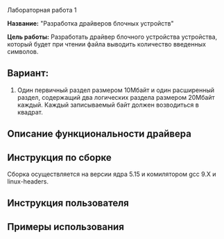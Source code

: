  Лабораторная работа 1

**Название:** "Разработка драйверов блочных устройств"

**Цель работы:** Разработать драйвер блочного устройства устройства, который будет при чтении файла выводить количество введенных символов. 

## Вариант:
1. Один первичный раздел размером 10Мбайт и один 
расширенный раздел, содержащий два логических раздела 
размером 20Мбайт каждый.
Каждый записываемый байт должен возводиться в квадрат.

## Описание функциональности драйвера ##

## Инструкция по сборке ##
Сборка осуществляется на версии ядра 5.15 и комилятором gcc 9.X и linux-headers. 



## Инструкция пользователя ##

## Примеры использования ##
